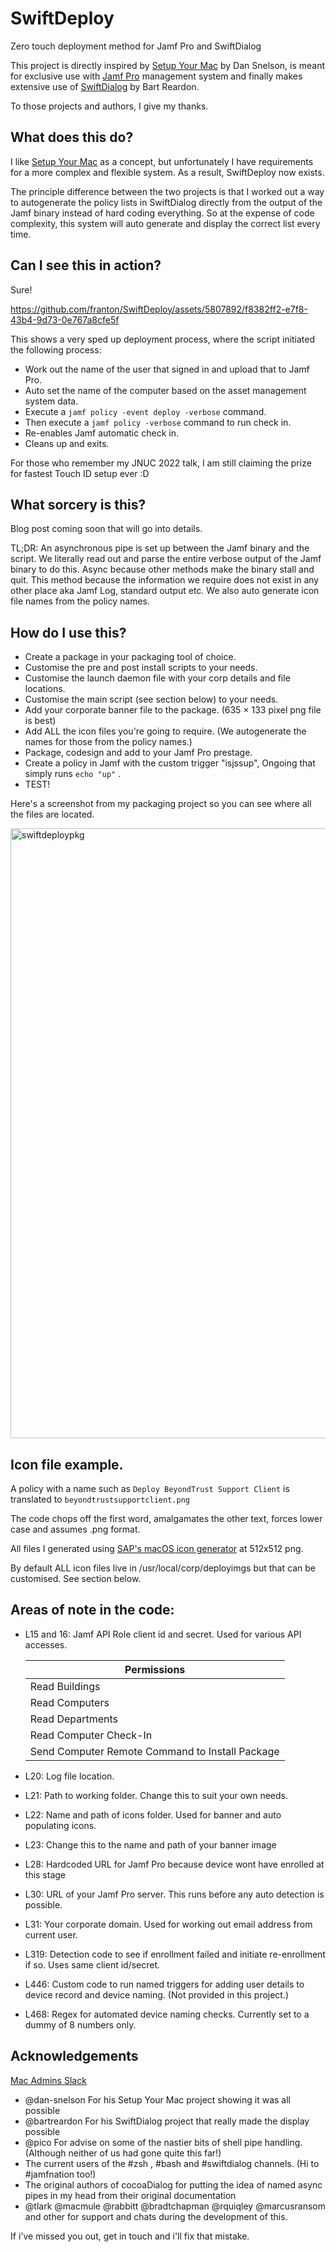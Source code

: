 # SwiftDeploy
Zero touch deployment method for Jamf Pro and SwiftDialog

This project is directly inspired by [Setup Your Mac](https://snelson.us/sym) by Dan Snelson, is meant for exclusive use with [Jamf Pro](https://www.jamf.com/products/jamf-pro/) management system and finally makes extensive use of [SwiftDialog](https://github.com/swiftDialog/swiftDialog) by Bart Reardon.

To those projects and authors, I give my thanks.

## What does this do?

I like [Setup Your Mac](https://snelson.us/sym) as a concept, but unfortunately I have requirements for a more complex and flexible system. As a result, SwiftDeploy now exists.

The principle difference between the two projects is that I worked out a way to autogenerate the policy lists in SwiftDialog directly from the output of the Jamf binary instead of hard coding everything. So at the expense of code complexity, this system will auto generate and display the correct list every time.

## Can I see this in action?

Sure!

https://github.com/franton/SwiftDeploy/assets/5807892/f8382ff2-e7f8-43b4-9d73-0e767a8cfe5f

This shows a very sped up deployment process, where the script initiated the following process:

- Work out the name of the user that signed in and upload that to Jamf Pro.
- Auto set the name of the computer based on the asset management system data.
- Execute a ```jamf policy -event deploy -verbose``` command.
- Then execute a ```jamf policy -verbose``` command to run check in.
- Re-enables Jamf automatic check in.
- Cleans up and exits.

For those who remember my JNUC 2022 talk, I am still claiming the prize for fastest Touch ID setup ever :D

## What sorcery is this?

Blog post coming soon that will go into details.

TL;DR: An asynchronous pipe is set up between the Jamf binary and the script. We literally read out and parse the entire verbose output of the Jamf binary to do this. Async because other methods make the binary stall and quit. This method because the information we require does not exist in any other place aka Jamf Log, standard output etc. We also auto generate icon file names from the policy names.

## How do I use this?

- Create a package in your packaging tool of choice.
- Customise the pre and post install scripts to your needs.
- Customise the launch daemon file with your corp details and file locations.
- Customise the main script (see section below) to your needs.
- Add your corporate banner file to the package. (635 × 133 pixel png file is best)
- Add ALL the icon files you're going to require. (We autogenerate the names for those from the policy names.)
- Package, codesign and add to your Jamf Pro prestage.
- Create a policy in Jamf with the custom trigger "isjssup", Ongoing that simply runs ```echo "up"``` .
- TEST!

Here's a screenshot from my packaging project so you can see where all the files are located.

<img width="976" alt="swiftdeploypkg" src="https://github.com/franton/SwiftDeploy/assets/5807892/74ef209a-4fb3-4267-8aea-1339f47ed02e">

## Icon file example.

A policy with a name such as
```Deploy BeyondTrust Support Client```
is translated to
```beyondtrustsupportclient.png```

The code chops off the first word, amalgamates the other text, forces lower case and assumes .png format.

All files I generated using [SAP's macOS icon generator](https://github.com/SAP/macOS-icon-generator) at 512x512 png.

By default ALL icon files live in /usr/local/corp/deployimgs but that can be customised. See section below.

## Areas of note in the code:

- L15 and 16: Jamf API Role client id and secret. Used for various API accesses.

  | Permissions |
  | ------ |
  | Read Buildings |
  | Read Computers |
  | Read Departments |
  | Read Computer Check-In |
  | Send Computer Remote Command to Install Package |

- L20: Log file location.
- L21: Path to working folder. Change this to suit your own needs.
- L22: Name and path of icons folder. Used for banner and auto populating icons.
- L23: Change this to the name and path of your banner image
- L28: Hardcoded URL for Jamf Pro because device wont have enrolled at this stage
- L30: URL of your Jamf Pro server. This runs before any auto detection is possible.
- L31: Your corporate domain. Used for working out email address from current user.
- L319: Detection code to see if enrollment failed and initiate re-enrollment if so. Uses same client id/secret.
- L446: Custom code to run named triggers for adding user details to device record and device naming. (Not provided in this project.)
- L468: Regex for automated device naming checks. Currently set to a dummy of 8 numbers only.

## Acknowledgements

[Mac Admins Slack](https://www.macadmins.org/)
- @dan-snelson For his Setup Your Mac project showing it was all possible
- @bartreardon For his SwiftDialog project that really made the display possible
- @pico For advise on some of the nastier bits of shell pipe handling. (Although neither of us had gone quite this far!)
- The current users of the #zsh , #bash and #swiftdialog channels. (Hi to #jamfnation too!)
- The original authors of cocoaDialog for putting the idea of named async pipes in my head from their original documentation
- @tlark @macmule @rabbitt @bradtchapman @rquiqley @marcusransom and other for support and chats during the development of this.

If i've missed you out, get in touch and i'll fix that mistake.
